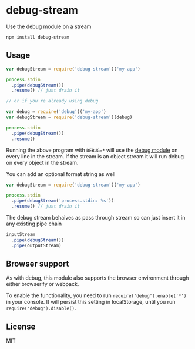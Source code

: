 # debug-stream

Use the debug module on a stream

```
npm install debug-stream
```

## Usage

``` js
var debugStream = require('debug-stream')('my-app')

process.stdin
  .pipe(debugStream())
  .resume() // just drain it

// or if you're already using debug

var debug = require('debug')('my-app')
var debugStream = require('debug-stream')(debug)

process.stdin
  .pipe(debugStream())
  .resume()
```

Running the above program with `DEBUG=*` will use the [debug module](https://github.com/visionmedia/debug) on every line
in the stream. If the stream is an object stream it will run debug on every object in the stream.

You can add an optional format string as well

``` js
var debugStream = require('debug-stream')('my-app')

process.stdin
  .pipe(debugStream('process.stdin: %s'))
  .resume() // just drain it
```

The debug stream behaives as pass through stream so can just insert it in any existing pipe chain

``` js
inputStream
  .pipe(debugStream())
  .pipe(outputStream)
```
## Browser support

As with debug, this module also supports the browser environment through either browserify or webpack.

To enable the functionality, you need to run `require('debug').enable('*')` in your console. It will persist
this setting in localStorage, until you run `require('debug').disable()`.

## License

MIT
